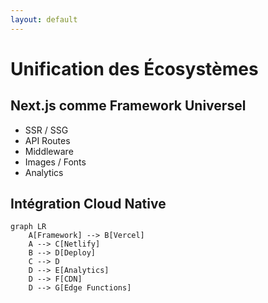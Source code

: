 ```yaml
---
layout: default
---
```


# Unification des Écosystèmes

<v-clicks>

## Next.js comme Framework Universel
- SSR / SSG
- API Routes
- Middleware
- Images / Fonts
- Analytics

## Intégration Cloud Native
```mermaid {scale: 0.8}
graph LR
    A[Framework] --> B[Vercel]
    A --> C[Netlify]
    B --> D[Deploy]
    C --> D
    D --> E[Analytics]
    D --> F[CDN]
    D --> G[Edge Functions]
```

</v-clicks>